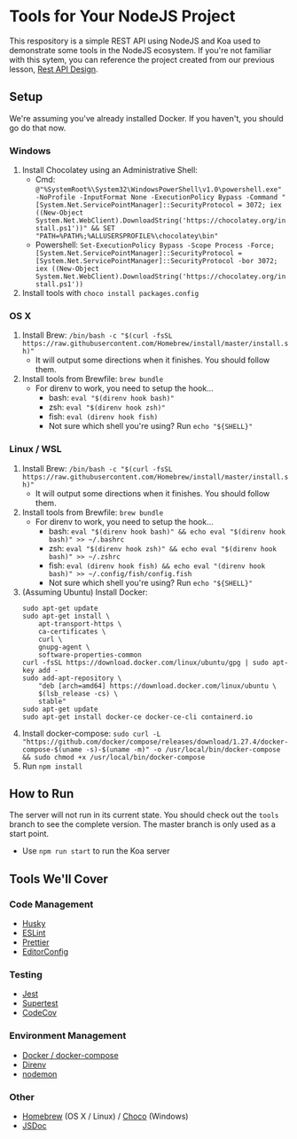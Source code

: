 # Tools for Your NodeJS Project
This respository is a simple REST API using NodeJS and Koa used to demonstrate some tools in the NodeJS ecosystem. If you're not familiar with this sytem, you can reference the project created from our previous lesson, [Rest API Design](https://github.com/CodeSeoul/rest-api-design).

## Setup
We're assuming you've already installed Docker. If you haven't, you should go do that now.
### Windows
1. Install Chocolatey using an Administrative Shell:
    * Cmd: `@"%SystemRoot%\System32\WindowsPowerShell\v1.0\powershell.exe" -NoProfile -InputFormat None -ExecutionPolicy Bypass -Command " [System.Net.ServicePointManager]::SecurityProtocol = 3072; iex ((New-Object System.Net.WebClient).DownloadString('https://chocolatey.org/install.ps1'))" && SET "PATH=%PATH%;%ALLUSERSPROFILE%\chocolatey\bin"`
    * Powershell: `Set-ExecutionPolicy Bypass -Scope Process -Force; [System.Net.ServicePointManager]::SecurityProtocol = [System.Net.ServicePointManager]::SecurityProtocol -bor 3072; iex ((New-Object System.Net.WebClient).DownloadString('https://chocolatey.org/install.ps1'))`
2. Install tools with `choco install packages.config`
### OS X
1. Install Brew: `/bin/bash -c "$(curl -fsSL https://raw.githubusercontent.com/Homebrew/install/master/install.sh)"`
    * It will output some directions when it finishes. You should follow them.
2. Install tools from Brewfile: `brew bundle`
    * For direnv to work, you need to setup the hook...
        * bash: `eval "$(direnv hook bash)"`
        * zsh: `eval "$(direnv hook zsh)"`
        * fish: `eval (direnv hook fish)`
        * Not sure which shell you're using? Run `echo "${SHELL}"`

### Linux / WSL
1. Install Brew: `/bin/bash -c "$(curl -fsSL https://raw.githubusercontent.com/Homebrew/install/master/install.sh)"`
    * It will output some directions when it finishes. You should follow them.
2. Install tools from Brewfile: `brew bundle`
    * For direnv to work, you need to setup the hook...
        * bash: `eval "$(direnv hook bash)" && echo eval "$(direnv hook bash)" >> ~/.bashrc`
        * zsh: `eval "$(direnv hook zsh)" && echo eval "$(direnv hook bash)" >> ~/.zshrc`
        * fish: `eval (direnv hook fish) && echo eval "(direnv hook bash)" >> ~/.config/fish/config.fish`
        * Not sure which shell you're using? Run `echo "${SHELL}"`
3. (Assuming Ubuntu) Install Docker:
    ```
    sudo apt-get update
    sudo apt-get install \
        apt-transport-https \
        ca-certificates \
        curl \
        gnupg-agent \
        software-properties-common
    curl -fsSL https://download.docker.com/linux/ubuntu/gpg | sudo apt-key add -
    sudo add-apt-repository \
        "deb [arch=amd64] https://download.docker.com/linux/ubuntu \
        $(lsb_release -cs) \
        stable"
    sudo apt-get update
    sudo apt-get install docker-ce docker-ce-cli containerd.io
    ```
4. Install docker-compose: `sudo curl -L "https://github.com/docker/compose/releases/download/1.27.4/docker-compose-$(uname -s)-$(uname -m)" -o /usr/local/bin/docker-compose && sudo chmod +x /usr/local/bin/docker-compose`
5. Run `npm install`

## How to Run
The server will not run in its current state. You should check out the `tools` branch to see the complete version. The master branch is only used as a start point.
* Use `npm run start` to run the Koa server

## Tools We'll Cover
### Code Management
* [Husky](https://typicode.github.io/husky/#/)
* [ESLint](https://eslint.org/)
* [Prettier](https://prettier.io/)
* [EditorConfig](https://editorconfig.org/)
### Testing
* [Jest](https://jestjs.io/)
* [Supertest](https://github.com/visionmedia/supertest)
* [CodeCov](https://codecov.io/)
### Environment Management
* [Docker / docker-compose](https://www.docker.com/)
* [Direnv](https://direnv.net/)
* [nodemon](https://nodemon.io/)
### Other
* [Homebrew](https://brew.sh/) (OS X / Linux) / [Choco](https://chocolatey.org/) (Windows)
* [JSDoc](https://jsdoc.app/)
